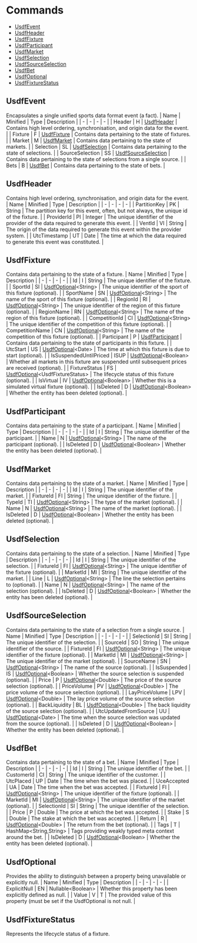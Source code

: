 # Commands
- [UsdfEvent](#usdfevent)
- [UsdfHeader](#usdfheader)
- [UsdfFixture](#usdffixture)
- [UsdfParticipant](#usdfparticipant)
- [UsdfMarket](#usdfmarket)
- [UsdfSelection](#usdfselection)
- [UsdfSourceSelection](#usdfsourceselection)
- [UsdfBet](#usdfbet)
- [UsdfOptional](#usdfoptional)
- [UsdfFixtureStatus](#usdffixturestatus)
## UsdfEvent
Encapsulates a single unified sports data format event (a fact).
| Name | Minified | Type | Description |
| - | - | - | - |
| Header | H | [UsdfHeader](#usdfheader) | Contains high level ordering, synchronisation, and origin data for the event. |
| Fixture | F | [UsdfFixture](#usdffixture) | Contains data pertaining to the state of fixtures. |
| Market | M | [UsdfMarket](#usdfmarket) | Contains data pertaining to the state of markets. |
| Selection | SL | [UsdfSelection](#usdfselection) | Contains data pertaining to the state of selections. |
| SourceSelection | SS | [UsdfSourceSelection](#usdfsourceselection) | Contains data pertaining to the state of selections from a single source. |
| Bets | B | [UsdfBet](#usdfbet) | Contains data pertaining to the state of bets. |
## UsdfHeader
Contains high level ordering, synchronisation, and origin data for the event.
| Name | Minified | Type | Description |
| - | - | - | - |
| PartitionKey | PK | String | The partition key for this event, often, but not always, the unique id of the fixture. |
| ProviderId | PI | Integer | The unique identifier of the provider of the data required to generate this event. |
| VentId | VI | String | The origin of the data required to generate this event within the provider system. |
| UtcTimestamp | UT | Date | The time at which the data required to generate this event was constituted. |
## UsdfFixture
Contains data pertaining to the state of a fixture.
| Name | Minified | Type | Description |
| - | - | - | - |
| Id | I | String | The unique identifier of the fixture. |
| SportId | SI | [UsdfOptional](#usdfoptional)\<String> | The unique identifier of the sport of this fixture (optional). |
| SportName | SN | [UsdfOptional](#usdfoptional)\<String> | The name of the sport of this fixture (optional). |
| RegionId | RI | [UsdfOptional](#usdfoptional)\<String> | The unique identifier of the region of this fixture (optional). |
| RegionName | RN | [UsdfOptional](#usdfoptional)\<String> | The name of the region of this fixture (optional). |
| CompetitionId | CI | [UsdfOptional](#usdfoptional)\<String> | The unique identifier of the competition of this fixture (optional). |
| CompetitionName | CN | [UsdfOptional](#usdfoptional)\<String> | The name of the competition of this fixture (optional). |
| Participant | P | [UsdfParticipant](#usdfparticipant) | Contains data pertaining to the state of participants in this fixture. |
| UtcStart | US | [UsdfOptional](#usdfoptional)\<Date> | The time at which this fixture is due to start (optional). |
| IsSuspendedUntilPriced | ISUP | [UsdfOptional](#usdfoptional)\<Boolean> | Whether all markets in this fixture are suspended until subsequent prices are received (optional). |
| FixtureStatus | FS | [UsdfOptional](#usdfoptional)\<UsdfFixtureStatus> | The lifecycle status of this fixture (optional). |
| IsVirtual | IV | [UsdfOptional](#usdfoptional)\<Boolean> | Whether this is a simulated virtual fixture (optional). |
| IsDeleted | D | [UsdfOptional](#usdfoptional)\<Boolean> | Whether the entity has been deleted (optional). |
## UsdfParticipant
Contains data pertaining to the state of a participant.
| Name | Minified | Type | Description |
| - | - | - | - |
| Id | I | String | The unique identifier of the participant. |
| Name | N | [UsdfOptional](#usdfoptional)\<String> | The name of the participant (optional). |
| IsDeleted | D | [UsdfOptional](#usdfoptional)\<Boolean> | Whether the entity has been deleted (optional). |
## UsdfMarket
Contains data pertaining to the state of a market.
| Name | Minified | Type | Description |
| - | - | - | - |
| Id | I | String | The unique identifier of the market. |
| FixtureId | FI | String | The unique identifier of the fixture. |
| TypeId | TI | [UsdfOptional](#usdfoptional)\<String> | The type of the market (optional). |
| Name | N | [UsdfOptional](#usdfoptional)\<String> | The name of the market (optional). |
| IsDeleted | D | [UsdfOptional](#usdfoptional)\<Boolean> | Whether the entity has been deleted (optional). |
## UsdfSelection
Contains data pertaining to the state of a selection.
| Name | Minified | Type | Description |
| - | - | - | - |
| Id | I | String | The unique identifier of the selection. |
| FixtureId | FI | [UsdfOptional](#usdfoptional)\<String> | The unique identifier of the fixture (optional). |
| MarketId | MI | String | The unique identifier of the market. |
| Line | L | [UsdfOptional](#usdfoptional)\<String> | The line the selection pertains to (optional). |
| Name | N | [UsdfOptional](#usdfoptional)\<String> | The name of the selection (optional). |
| IsDeleted | D | [UsdfOptional](#usdfoptional)\<Boolean> | Whether the entity has been deleted (optional). |
## UsdfSourceSelection
Contains data pertaining to the state of a selection from a single source.
| Name | Minified | Type | Description |
| - | - | - | - |
| SelectionId | SI | String | The unique identifier of the selection. |
| SourceId | SO | String | The unique identifier of the source. |
| FixtureId | FI | [UsdfOptional](#usdfoptional)\<String> | The unique identifier of the fixture (optional). |
| MarketId | MI | [UsdfOptional](#usdfoptional)\<String> | The unique identifier of the market (optional). |
| SourceName | SN | [UsdfOptional](#usdfoptional)\<String> | The name of the source (optional). |
| IsSuspended | IS | [UsdfOptional](#usdfoptional)\<Boolean> | Whether the source selection is suspended (optional). |
| Price | P | [UsdfOptional](#usdfoptional)\<Double> | The price of the source selection (optional). |
| PriceVolume | PV | [UsdfOptional](#usdfoptional)\<Double> | The price volume of the source selection (optional). |
| LayPriceVolume | LPV | [UsdfOptional](#usdfoptional)\<Double> | The lay price volume of the source selection (optional). |
| BackLiquidity | BL | [UsdfOptional](#usdfoptional)\<Double> | The back liquidity of the source selection (optional). |
| UtcUpdatedFromSource | UU | [UsdfOptional](#usdfoptional)\<Date> | The time when the source selection was updated from the source (optional). |
| IsDeleted | D | [UsdfOptional](#usdfoptional)\<Boolean> | Whether the entity has been deleted (optional). |
## UsdfBet
Contains data pertaining to the state of a bet.
| Name | Minified | Type | Description |
| - | - | - | - |
| Id | I | String | The unique identifier of the bet. |
| CustomerId | CI | String | The unique identifier of the customer. |
| UtcPlaced | UP | Date | The time when the bet was placed. |
| UceAccepted | UA | Date | The time when the bet was accepted. |
| FixtureId | FI | [UsdfOptional](#usdfoptional)\<String> | The unique identifier of the fixture (optional). |
| MarketId | MI | [UsdfOptional](#usdfoptional)\<String> | The unique identifier of the market (optional). |
| SelectionId | SI | String | The unique identifier of the selection. |
| Price | P | Double | The price at which the bet was accepted. |
| Stake | S | Double | The stake at which the bet was accepted. |
| Return | R | [UsdfOptional](#usdfoptional)\<Double> | The return from the bet (optional). |
| Tags | T | HashMap\<String,String> | Tags providing weakly typed meta context around the bet. |
| IsDeleted | D | [UsdfOptional](#usdfoptional)\<Boolean> | Whether the entity has been deleted (optional). |
## UsdfOptional
Provides the ability to distinguish between a property being unavailable or explicitly null.
| Name | Minified | Type | Description |
| - | - | - | - |
| ExplicitNull | EN | Nullable\<Boolean> | Whether this property has been explicitly defined as null. |
| Value | V | T | The provided value of this property (must be set if the UsdfOptional is not null. |
## UsdfFixtureStatus
Represents the lifecycle status of a fixture.
